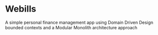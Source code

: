 # Webills

A simple personal finance management app using Domain Driven Design bounded contexts and a Modular Monolith architecture approach
